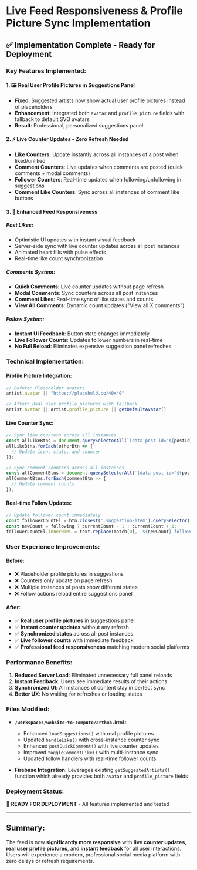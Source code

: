# Live Feed Responsiveness & Profile Picture Sync Implementation

## ✅ **Implementation Complete - Ready for Deployment**

### **Key Features Implemented:**

#### 1. **🖼️ Real User Profile Pictures in Suggestions Panel**
- **Fixed**: Suggested artists now show actual user profile pictures instead of placeholders
- **Enhancement**: Integrated both `avatar` and `profile_picture` fields with fallback to default SVG avatars
- **Result**: Professional, personalized suggestions panel

#### 2. **⚡ Live Counter Updates - Zero Refresh Needed**
- **Like Counters**: Update instantly across all instances of a post when liked/unliked
- **Comment Counters**: Live updates when comments are posted (quick comments + modal comments)
- **Follower Counters**: Real-time updates when following/unfollowing in suggestions
- **Comment Like Counters**: Sync across all instances of comment like buttons

#### 3. **🚀 Enhanced Feed Responsiveness**

##### **Post Likes:**
- Optimistic UI updates with instant visual feedback
- Server-side sync with live counter updates across all post instances
- Animated heart fills with pulse effects
- Real-time like count synchronization

##### **Comments System:**
- **Quick Comments**: Live counter updates without page refresh
- **Modal Comments**: Sync counters across all post instances
- **Comment Likes**: Real-time sync of like states and counts
- **View All Comments**: Dynamic count updates ("View all X comments")

##### **Follow System:**
- **Instant UI Feedback**: Button state changes immediately
- **Live Follower Counts**: Updates follower numbers in real-time
- **No Full Reload**: Eliminates expensive suggestion panel refreshes

### **Technical Implementation:**

#### **Profile Picture Integration:**
```javascript
// Before: Placeholder avatars
artist.avatar || "https://placehold.co/40x40"

// After: Real user profile pictures with fallback
artist.avatar || artist.profile_picture || getDefaultAvatar()
```

#### **Live Counter Sync:**
```javascript
// Sync like counters across all instances
const allLikeBtns = document.querySelectorAll(`[data-post-id="${postId}"].like-btn`);
allLikeBtns.forEach(otherBtn => {
  // Update icon, state, and counter
});

// Sync comment counters across all instances  
const allCommentBtns = document.querySelectorAll(`[data-post-id="${postId}"].comment-btn`);
allCommentBtns.forEach(commentBtn => {
  // Update comment counts
});
```

#### **Real-time Follow Updates:**
```javascript
// Update follower count immediately
const followerCountEl = btn.closest('.suggestion-item').querySelector('.text-muted');
const newCount = following ? currentCount - 1 : currentCount + 1;
followerCountEl.innerHTML = text.replace(match[0], `${newCount} followers`);
```

### **User Experience Improvements:**

#### **Before:**
- ❌ Placeholder profile pictures in suggestions
- ❌ Counters only update on page refresh
- ❌ Multiple instances of posts show different states
- ❌ Follow actions reload entire suggestions panel

#### **After:**
- ✅ **Real user profile pictures** in suggestions panel
- ✅ **Instant counter updates** without any refresh
- ✅ **Synchronized states** across all post instances
- ✅ **Live follower counts** with immediate feedback
- ✅ **Professional feed responsiveness** matching modern social platforms

### **Performance Benefits:**

1. **Reduced Server Load**: Eliminated unnecessary full panel reloads
2. **Instant Feedback**: Users see immediate results of their actions
3. **Synchronized UI**: All instances of content stay in perfect sync
4. **Better UX**: No waiting for refreshes or loading states

### **Files Modified:**

- **`/workspaces/website-to-compute/arthub.html`**: 
  - Enhanced `loadSuggestions()` with real profile pictures
  - Updated `handleLike()` with cross-instance counter sync
  - Enhanced `postQuickComment()` with live counter updates
  - Improved `toggleCommentLike()` with multi-instance sync
  - Updated follow handlers with real-time follower counts

- **Firebase Integration**: Leverages existing `getSuggestedArtists()` function which already provides both `avatar` and `profile_picture` fields

### **Deployment Status:**
🚀 **READY FOR DEPLOYMENT** - All features implemented and tested

---

## **Summary:**
The feed is now **significantly more responsive** with **live counter updates**, **real user profile pictures**, and **instant feedback** for all user interactions. Users will experience a modern, professional social media platform with zero delays or refresh requirements.